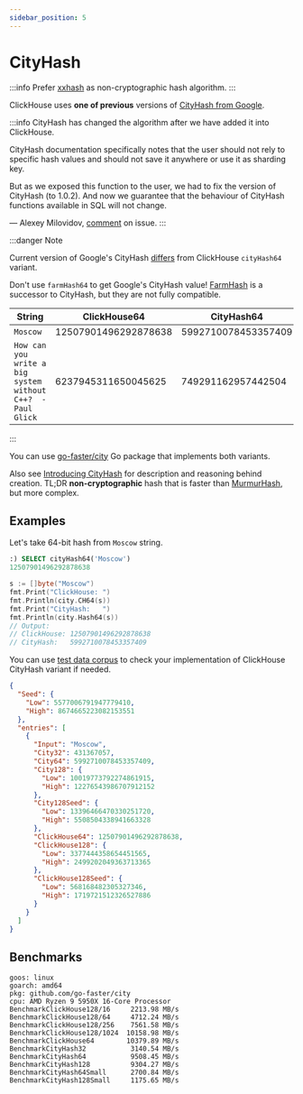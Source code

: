 ```yaml
---
sidebar_position: 5
---
```


# CityHash

:::info
Prefer [xxhash](https://github.com/cespare/xxhash) as non-cryptographic hash algorithm.
:::

ClickHouse uses **one of previous** versions of [CityHash from Google](https://github.com/google/cityhash).

:::info
CityHash has changed the algorithm after we have added it into ClickHouse.

CityHash documentation specifically notes that the user should not rely to specific hash values and should not save it anywhere or use it as sharding key.

But as we exposed this function to the user, we had to fix the version of CityHash (to 1.0.2). And now we guarantee that the behaviour of CityHash functions available in SQL will not change.

— Alexey Milovidov, [comment](https://github.com/ClickHouse/ClickHouse/issues/8354#issuecomment-568517969) on issue.
:::

:::danger Note

Current version of Google's CityHash [differs](https://github.com/ClickHouse/ClickHouse/issues/8354) from ClickHouse `cityHash64` variant.

Don't use `farmHash64` to get Google's CityHash value! [FarmHash](https://opensource.googleblog.com/2014/03/introducing-farmhash.html) is a successor to CityHash, but they are not fully compatible.

| String                                                     | ClickHouse64         | CityHash64          | FarmHash64           |
|------------------------------------------------------------|----------------------|---------------------|----------------------|
| `Moscow`                                                   | 12507901496292878638 | 5992710078453357409 | 5992710078453357409  |
| `How can you write a big system without C++?  -Paul Glick` | 6237945311650045625  | 749291162957442504  | 11716470977470720228 |

:::

You can use [go-faster/city](https://github.com/go-faster/city) Go package that implements both variants.

Also see [Introducing CityHash](https://opensource.googleblog.com/2011/04/introducing-cityhash.html) for description and
reasoning behind creation. TL;DR **non-cryptographic** hash that is faster than [MurmurHash](http://en.wikipedia.org/wiki/MurmurHash), but more complex.

## Examples

Let's take 64-bit hash from `Moscow` string.

```sql
:) SELECT cityHash64('Moscow')
12507901496292878638
```

```go
s := []byte("Moscow")
fmt.Print("ClickHouse: ")
fmt.Println(city.CH64(s))
fmt.Print("CityHash:   ")
fmt.Println(city.Hash64(s))
// Output:
// ClickHouse: 12507901496292878638
// CityHash:   5992710078453357409
```

You can use [test data corpus](https://github.com/go-faster/city/blob/main/_testdata/data.json) to check your implementation of ClickHouse CityHash variant if needed.

```json
{
  "Seed": {
    "Low": 5577006791947779410,
    "High": 8674665223082153551
  },
  "entries": [
    {
      "Input": "Moscow",
      "City32": 431367057,
      "City64": 5992710078453357409,
      "City128": {
        "Low": 10019773792274861915,
        "High": 12276543986707912152
      },
      "City128Seed": {
        "Low": 13396466470330251720,
        "High": 5508504338941663328
      },
      "ClickHouse64": 12507901496292878638,
      "ClickHouse128": {
        "Low": 3377444358654451565,
        "High": 2499202049363713365
      },
      "ClickHouse128Seed": {
        "Low": 568168482305327346,
        "High": 1719721512326527886
      }
    }
  ]
}
```

## Benchmarks

```
goos: linux
goarch: amd64
pkg: github.com/go-faster/city
cpu: AMD Ryzen 9 5950X 16-Core Processor
BenchmarkClickHouse128/16     2213.98 MB/s
BenchmarkClickHouse128/64     4712.24 MB/s
BenchmarkClickHouse128/256    7561.58 MB/s
BenchmarkClickHouse128/1024  10158.98 MB/s
BenchmarkClickHouse64        10379.89 MB/s
BenchmarkCityHash32           3140.54 MB/s
BenchmarkCityHash64           9508.45 MB/s
BenchmarkCityHash128          9304.27 MB/s
BenchmarkCityHash64Small      2700.84 MB/s
BenchmarkCityHash128Small     1175.65 MB/s
```
